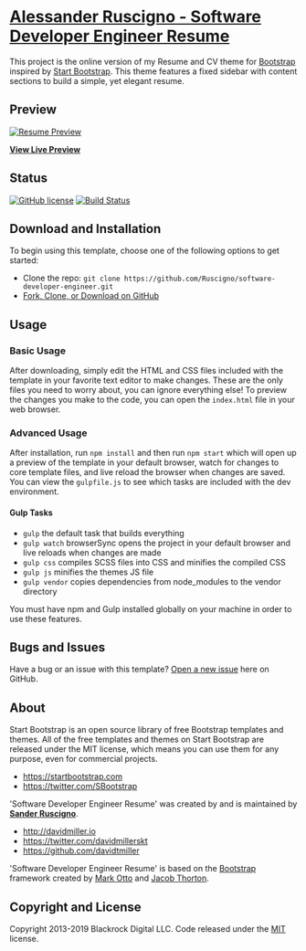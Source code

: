 # [Alessander Ruscigno - Software Developer Engineer Resume](https://www.ruscigno.com.br)

This project is the online version of my Resume and CV theme for [Bootstrap](http://getbootstrap.com/) inspired by [Start Bootstrap](http://startbootstrap.com/). This theme features a fixed sidebar with content sections to build a simple, yet elegant resume.

## Preview

[![Resume Preview](https://www.ruscigno.com.br/img/resume.png)](https://www.ruscigno.com.br)

**[View Live Preview](https://www.ruscigno.com.br)**

## Status

[![GitHub license](https://img.shields.io/badge/license-MIT-blue.svg)](https://raw.githubusercontent.com/Ruscigno/software-developer-engineer/master/LICENSE)
[![Build Status](https://travis-ci.org/Ruscigno/software-developer-engineer.svg?branch=master)](https://travis-ci.org/Ruscigno/software-developer-engineer)

## Download and Installation

To begin using this template, choose one of the following options to get started:
* Clone the repo: `git clone https://github.com/Ruscigno/software-developer-engineer.git`
* [Fork, Clone, or Download on GitHub](https://github.com/Ruscigno/software-developer-engineer)

## Usage

### Basic Usage

After downloading, simply edit the HTML and CSS files included with the template in your favorite text editor to make changes. These are the only files you need to worry about, you can ignore everything else! To preview the changes you make to the code, you can open the `index.html` file in your web browser.

### Advanced Usage

After installation, run `npm install` and then run `npm start` which will open up a preview of the template in your default browser, watch for changes to core template files, and live reload the browser when changes are saved. You can view the `gulpfile.js` to see which tasks are included with the dev environment.

#### Gulp Tasks

- `gulp` the default task that builds everything
- `gulp watch` browserSync opens the project in your default browser and live reloads when changes are made
- `gulp css` compiles SCSS files into CSS and minifies the compiled CSS
- `gulp js` minifies the themes JS file
- `gulp vendor` copies dependencies from node_modules to the vendor directory

You must have npm and Gulp installed globally on your machine in order to use these features.

## Bugs and Issues

Have a bug or an issue with this template? [Open a new issue](https://github.com/Ruscigno/software-developer-engineer/issues) here on GitHub.

## About

Start Bootstrap is an open source library of free Bootstrap templates and themes. All of the free templates and themes on Start Bootstrap are released under the MIT license, which means you can use them for any purpose, even for commercial projects.

* https://startbootstrap.com
* https://twitter.com/SBootstrap

'Software Developer Engineer Resume' was created by and is maintained by **[Sander Ruscigno](https://www.ruscigno.com.br/)**.

* http://davidmiller.io
* https://twitter.com/davidmillerskt
* https://github.com/davidtmiller

'Software Developer Engineer Resume' is based on the [Bootstrap](http://getbootstrap.com/) framework created by [Mark Otto](https://twitter.com/mdo) and [Jacob Thorton](https://twitter.com/fat).

## Copyright and License

Copyright 2013-2019 Blackrock Digital LLC. Code released under the [MIT](https://raw.githubusercontent.com/Ruscigno/software-developer-engineer/master/LICENSE) license.